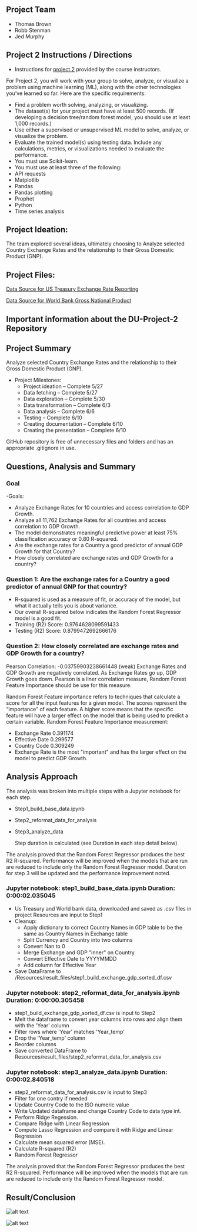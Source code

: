 ## Project Team
 - Thomas Brown
 - Robb Stenman
 - Jed Murphy

## Project 2 Instructions / Directions

- Instructions for [project 2](https://bootcampspot.instructure.com/courses/5432/pages/16-project-2-overview?module_item_id=1201087) provided by the course instructors.

For Project 2, you will work with your group to solve, analyze, or visualize a problem using machine learning (ML), along with the other technologies you’ve learned so far. Here are the specific requirements:

 - Find a problem worth solving, analyzing, or visualizing.
 - The dataset(s) for your project must have at least 500 records. (If developing a decision tree/random forest model, you should use at least 1,000 records.)
 - Use either a supervised or unsupervised ML model to solve, analyze, or visualize the problem.
 - Evaluate the trained model(s) using testing data. Include any calculations, metrics, or visualizations needed to evaluate the performance.
 - You must use Scikit-learn.
 - You must use at least three of the following:
 - API requests
 - Matplotlib
 - Pandas
 - Pandas plotting
 - Prophet
 - Python
 - Time series analysis

## Project Ideation: 
The team explored several ideas, ultimately choosing to Analyze selected Country Exchange Rates and the relationship to their Gross Domestic Product (GNP). 

## Project Files:
[Data Source for US Treasury Exchange Rate Reporting](https://fiscaldata.treasury.gov/datasets/treasury-reporting-rates-exchange/treasury-reporting-rates-of-exchange#dataset-properties) 

[Data Source for World Bank Gross National Product](https://data.worldbank.org/indicator/NY.GDP.MKTP.CD)


## Important information about the DU-Project-2 Repository




## Project Summary

Analyze selected Country Exchange Rates and the relationship to their Gross Domestic Product (GNP). 

- Project Milestones:	
    - Project ideation – Complete 5/27
    - Data fetching – Complete 5/27
    - Data exploration – Complete 5/30
    - Data transformation – Complete 6/3
    - Data analysis – Complete 6/6
    - Testing – Complete 6/10
    - Creating documentation – Complete 6/10
    - Creating the presentation – Complete 6/10

GitHub repository is free of unnecessary files and folders and has an appropriate .gitignore in use.


## Questions, Analysis and Summary
### Goal 

-Goals: 
 - Analyze Exchange Rates for 10 countries and access correlation to GDP Growth.
 - Analyze all 11,762 Exchange Rates for all countries and access correlation to GDP Growth.
 - The model demonstrates meaningful predictive power at least 75% classification accuracy or 0.80 R-squared.
 - Are the exchange rates for a Country a good predictor of annual GDP Growth for that Country?
 - How closely correlated are exchange rates and GDP Growth for a country?


###	Question 1:  Are the exchange rates for a Country a good predictor of annual GNP for that country?
- R-squared is used as a measure of fit, or accuracy of the model, but what it actually tells you is about variance.
- Our overall R-squared below indicates the Random Forest Regressor model is a good fit.
- Training (R2) Score: 0.9764628099591433
- Testing (R2) Score: 0.8799472692666176

### Question 2:  How closely correlated are exchange rates and GDP Growth for a country?

Pearson Correlation: -0.03759903238661448  (weak)
Exchange Rates and GDP Growth are negatively correlated. As Exchange Rates go up, GDP Growth goes down.
Pearson is a liner correlation measure, Random Forest Feature Importance should be use for this measure. 

Random Forest Feature importance refers to techniques that calculate a score for all the input features for a given model.
The scores represent the “importance” of each feature.
A higher score means that the specific feature will have a larger effect on the model that is being used to predict a certain variable.
Random Forest Feature Importance measurement:
- Exchange Rate     0.391174
- Effective Date    0.299577
- Country Code      0.309249
- Exchange Rate is the most "important" and has the larger effect on the model to predict GDP Growth.

## Analysis Approach

The analysis was broken into multiple steps with a Jupyter notebook for each step.
- Step1_build_base_data.ipynb
- Step2_reformat_data_for_analysis
- Step3_analyze_data

    Step duration is calculated (see Duration in each step detail below)

The analysis proved that the Random Forest Regressor produces the best R2 R-squared. 
Performance will be improved when the models that are run are reduced to include 
only the Random Forest Regressor model. Duration for step 3 will be updated and the
performance improvement noted.

### Jupyter notebook: step1_build_base_data.ipynb Duration: 0:00:02.035045

- Us Treasury and World bank data, downloaded and saved as .csv files in project Resources are input to Step1
- Cleanup:
    - Apply dictionary to correct Country Names in GDP table to be the same as Country Names in Exchange table
    - Split Currency and Country into two columns
    - Convert Nan to 0
    - Merge Exchange and GDP "inner" on Country
    - Convert Effective Date to YYYYMMDD
    - Add column for Effective Year
- Save DataFrame to /Resources/result_files/step1_build_exchange_gdp_sorted_df.csv 

### Jupyter notebook: step2_reformat_data_for_analysis.ipynb Duration: 0:00:00.305458

- step1_build_exchange_gdp_sorted_df.csv is input to Step2
- Melt the dataframe to convert year columns into rows and align them with the 'Year' column
- Filter rows where 'Year' matches 'Year_temp'
-  Drop the 'Year_temp' column
- Reorder columns
- Save converted DataFrame to Resources/result_files/step2_reformat_data_for_analysis.csv

### Jupyter notebook: step3_analyze_data.ipynb Duration: 0:00:02.840518

- step2_reformat_data_for_analysis.csv is input to Step3
- Filter for one contry if needed
- Update Country Code to the ISO numeric value
- Write Updated dataframe and change Country Code to data type int.
- Perform Ridge Regession.
- Compare Ridge with Linear Regression
- Compute Lasso Regression and compare it with Ridge and Linear Regression
- Calculate mean squared error (MSE).
- Calculate R-squared (R2)
- Random Forest Regressor 


The analysis proved that the Random Forest Regressor produces the best R2 R-squared. 
Performance will be improved when the models that are run are reduced to include only 
the Random Forest Regressor model. 

## Result/Conclusion

![alt text](image-2.png)

![alt text](image-5.png)




